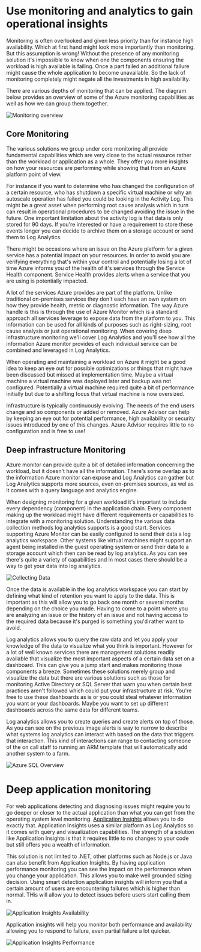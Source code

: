 # Use monitoring and analytics to gain operational insights

Monitoring is often overlooked and given less priority than for instance high availability. Which at first hand might look more importantly than monitoring. But this assumption is wrong! Without the presence of any monitoring solution it's impossible to know when one the components ensuring the workload is high available is failing. Once a part failed an additional failure might cause the whole application to become unavailable. So the lack of monitoring completely might negate all the investments in high availability.

There are various depths of monitoring that can be applied. The diagram below provides an overview of some of the Azure monitoring capabilities as well as how we can group them together.

![Monitoring overview](../media/3-use-monitoring-and-analytics-to-gain-operational-insights/monitoring-products-overview.png)

## Core Monitoring

The various solutions we group under core monitoring all provide fundamental capabilities which are very close to the actual resource rather than the workload or application as a whole. They offer you more insights on how your resources are performing while showing that from an Azure platform point of view.

For instance if you want to determine who has changed the configuration of a certain resource, who has shutdown a specific virtual machine or why an autoscale operation has failed you could be looking in the Activity Log. This might be a great asset when performing root cause analysis which in turn can result in operational procedures to be changed avoiding the issue in the future. One important limitation about the activity log is that data is only stored for 90 days. If you're interested or have a requirement to store these events longer you can decide to archive them on a storage account or send them to Log Analytics.

There might be occasions where an issue on the Azure platform for a given service has a potential impact on your resources. In order to avoid you are verifying everything that's within your control and potentially losing a lot of time Azure informs you of the health of it's services through the Service Health component. Service Health provides alerts when a service that you are using is potentially impacted.

A lot of the services Azure provides are part of the platform. Unlike traditional on-premises services they don't each have an own system on how they provide health, metric or diagnostic information. The way Azure handle is this is through the use of Azure Monitor which is a standard approach all services leverage to expose data from the platform to you. This information can be used for all kinds of purposes such as right-sizing, root cause analysis or just operational monitoring. When covering deep infrastructure monitoring we'll cover Log Analytics and you'll see how all the information Azure monitor provides of each individual service can be combined and leveraged in Log Analytics.

When operating and maintaining a workload on Azure it might be a good idea to keep an eye out for possible optimizations or things that might have been discussed but missed at implementation time. Maybe a virtual machine a virtual machine was deployed later and backup was not configured. Potentially a virtual machine required quite a bit of performance initially but due to a shifting focus that virtual machine is now oversized.

Infrastructure is typically continuously evolving. The needs of the end users change and so components or added or removed. Azure Advisor can help by keeping an eye out for potential performance, high availability or security issues introduced by one of this changes. Azure Advisor requires little to no configuration and is free to use!

## Deep infrastructure Monitoring

Azure monitor can provide quite a bit of detailed information concerning the workload, but it doesn't have all the information. There's some overlap as to the information Azure monitor can expose and Log Analytics can gather but Log Analytics supports more sources, even on-premises sources, as wel as it comes with a query language and analytics engine.

When designing monitoring for a given workload it's important to include every dependency (component) in the application chain. Every component making up the workload might have different requirements or capabilities to integrate with a monitoring solution. Understanding the various data collection methods log analytics supports is a good start. Services supporting Azure Monitor can be easily configured to send their data a log analytics workspace. Other systems like virtual machines might support an agent being installed in the guest operating system or send their data to a storage account which then can be read by log analytics. As you can see there's quite a variety of capabilities and in most cases there should be a way to get your data into log analytics.

![Collecting Data](../media/3-use-monitoring-and-analytics-to-gain-operational-insights/collecting-data.png)

Once the data is available in the log analytics workspace you can start by defining what kind of retention you want to apply to the data. This is important as this will allow you to go back one month or several months depending on the choice you made. Having to come to a point where you are analyzing an issue or the history of an issue and not having access to the required data because it's purged is something you'd rather want to avoid.

Log analytics allows you to query the raw data and let you apply your knowledge of the data to visualize what you think is important. However for a lot of well known services there are management solutions readily available that visualize the most important aspects of a certain data set on a dashboard. This can give you a jump start and makes monitoring those components a breeze. Sometimes these solutions merely group and visualize the data but there are various solutions such as those for monitoring Active Directory or SQL Server that warn you when certain best practices aren't followed which could put your infrastructure at risk. You're free to use these dashboards as is or you could steal whatever information you want or your dashboards. Maybe you want to set up different dashboards across the same data for different teams.

Log analytics allows you to create queries and create alerts on top of those. As you can see on the previous image alerts is way to narrow to describe what systems log analytics can interact with based on the data that triggers that interaction. This kind of interactions can range to contacting someone of the on call staff to running an ARM template that will automatically add another system to a farm.

![Azure SQL Overview](../media/3-use-monitoring-and-analytics-to-gain-operational-insights/azure-sql-sol-overview.png)

# Deep application monitoring

For web applications detecting and diagnosing issues might require you to go deeper or closer to the actual application than what you can get from the operating system level monitoring. [Application Insights](https://docs.microsoft.com/en-us/azure/application-insights/) allows you to do exactly that. Application Insights uses a similar platform as Log Analytics so it comes with query and visualization capabilities. The strength of a solution like Application Insights is that it requires little to no changes to your code but still offers you a wealth of information.

This solution is not limited to .NET, other platforms such as Node.js or Java can also benefit from Application Insights. By having application performance monitoring you can see the impact on the performance when you change your application. This allows you to make well grounded sizing decision. Using smart detection application insights will inform you that a certain amount of users are encountering failures which is higher than normal. THis will allow you to detect issues before users start calling them in.

![Application Insights Availability](../media/3-use-monitoring-and-analytics-to-gain-operational-insights/04-webtests.png)

Application insights will help you monitor both performance and availability allowing you to respond to failure, even partial failure a lot quicker.

![Application Insights Performance](../media/3-use-monitoring-and-analytics-to-gain-operational-insights/05-perfmetrics.png)
